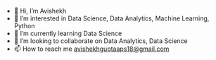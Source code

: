 - 👋 Hi, I’m Avishekh
- 👀 I’m interested in Data Science, Data Analytics, Machine Learning, Python 
- 🌱 I’m currently learning Data Science
- 💞️ I’m looking to collaborate on Data Analytics, Data Science 
- 📫 How to reach me avishekhguptaaps18@gmail.com

<!---
avi1801/avi1801 is a ✨ special ✨ repository because its `README.md` (this file) appears on your GitHub profile.
You can click the Preview link to take a look at your changes.
--->
